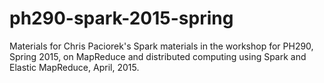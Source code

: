 ph290-spark-2015-spring
===================

Materials for Chris Paciorek's Spark materials in the workshop for PH290, Spring 2015, on MapReduce and distributed computing using Spark and Elastic MapReduce, April, 2015.
